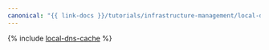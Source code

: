 ```yaml
---
canonical: "{{ link-docs }}/tutorials/infrastructure-management/local-dns-cache"
---
```


{% include [local-dns-cache](../../_tutorials/infrastructure/local-dns-cache.md) %}
